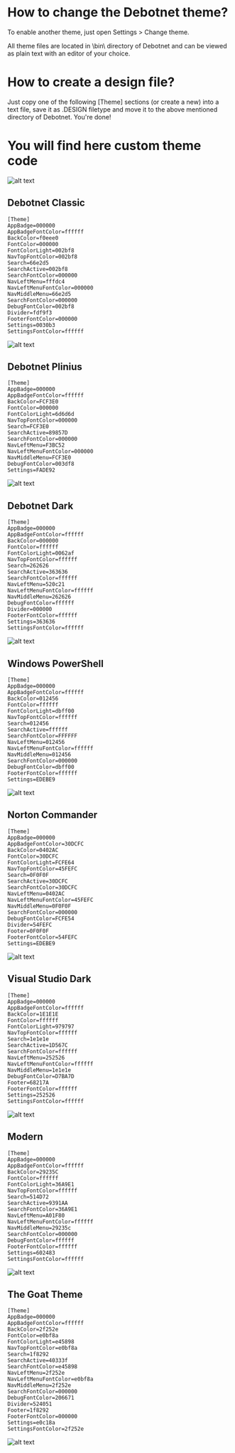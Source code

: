 # How to change the Debotnet theme?
To enable another theme, just open Settings > Change theme.

All theme files are located in \bin\ directory of Debotnet and can be viewed as plain text with an editor of your choice.

# How to create a design file?
Just copy one of the following [Theme] sections (or create a new) into a text file, save it as .DESIGN filetype and move it to the above mentioned directory of Debotnet. You're done!

# You will find here custom theme code
![alt text](https://github.com/Mirinsoft/Debotnet/blob/master/themes/debotnet.png)

Debotnet Classic
---
```
[Theme]
AppBadge=000000
AppBadgeFontColor=ffffff
BackColor=f0eee0
FontColor=000000
FontColorLight=002bf8
NavTopFontColor=002bf8
Search=66e2d5
SearchActive=002bf8
SearchFontColor=000000
NavLeftMenu=fffdc4
NavLeftMenuFontColor=000000
NavMiddleMenu=66e2d5
SearchFontColor=000000
DebugFontColor=002bf8
Divider=fdf9f3
FooterFontColor=000000
Settings=0030b3
SettingsFontColor=ffffff
```
![alt text](https://github.com/Mirinsoft/Debotnet/blob/master/themes/classic.png)

Debotnet Plinius
---
```
[Theme]
AppBadge=000000
AppBadgeFontColor=ffffff
BackColor=FCF3E0
FontColor=000000
FontColorLight=6d6d6d
NavTopFontColor=000000
Search=FCF3E0
SearchActive=89857D
SearchFontColor=000000
NavLeftMenu=F3BC52
NavLeftMenuFontColor=000000
NavMiddleMenu=FCF3E0
DebugFontColor=003df8
Settings=FADE92
```
![alt text](https://github.com/Mirinsoft/Debotnet/blob/master/themes/plinius.png)

Debotnet Dark
---
```
[Theme]
AppBadge=000000
AppBadgeFontColor=ffffff
BackColor=000000
FontColor=ffffff
FontColorLight=0062af
NavTopFontColor=ffffff
Search=262626
SearchActive=363636
SearchFontColor=ffffff
NavLeftMenu=520c21
NavLeftMenuFontColor=ffffff
NavMiddleMenu=262626
DebugFontColor=ffffff
Divider=000000
FooterFontColor=ffffff
Settings=363636
SettingsFontColor=ffffff
```
![alt text](https://github.com/Mirinsoft/Debotnet/blob/master/themes/dark.png)

Windows PowerShell
---
```
[Theme]
AppBadge=000000
AppBadgeFontColor=ffffff
BackColor=012456
FontColor=ffffff
FontColorLight=dbff00
NavTopFontColor=ffffff
Search=012456
SearchActive=ffffff
SearchFontColor=FFFFFF
NavLeftMenu=012456
NavLeftMenuFontColor=ffffff
NavMiddleMenu=012456
SearchFontColor=000000
DebugFontColor=dbff00
FooterFontColor=ffffff
Settings=EDEBE9
```
![alt text](https://github.com/Mirinsoft/Debotnet/blob/master/themes/powershell.png)

Norton Commander 
---
```
[Theme]
AppBadge=000000
AppBadgeFontColor=30DCFC
BackColor=0402AC
FontColor=30DCFC
FontColorLight=FCFE64
NavTopFontColor=45FEFC
Search=0F0F0F
SearchActive=30DCFC
SearchFontColor=30DCFC
NavLeftMenu=0402AC
NavLeftMenuFontColor=45FEFC
NavMiddleMenu=0F0F0F
SearchFontColor=000000
DebugFontColor=FCFE54
Divider=54FEFC
Footer=0F0F0F
FooterFontColor=54FEFC
Settings=EDEBE9
```
![alt text](https://github.com/Mirinsoft/Debotnet/blob/master/themes/norton-commander.png)

Visual Studio Dark
---
```
[Theme]
AppBadge=000000
AppBadgeFontColor=ffffff
BackColor=1E1E1E
FontColor=ffffff
FontColorLight=979797
NavTopFontColor=ffffff
Search=1e1e1e
SearchActive=1D567C
SearchFontColor=ffffff
NavLeftMenu=252526
NavLeftMenuFontColor=ffffff
NavMiddleMenu=1e1e1e
DebugFontColor=D7BA7D
Footer=68217A
FooterFontColor=ffffff
Settings=252526
SettingsFontColor=ffffff
```
![alt text](https://github.com/Mirinsoft/debotnet/blob/master/themes/vscode.png)

Modern
---
```
[Theme]
AppBadge=000000
AppBadgeFontColor=ffffff
BackColor=29235C
FontColor=ffffff
FontColorLight=36A9E1
NavTopFontColor=ffffff
Search=514D72
SearchActive=9391AA
SearchFontColor=36A9E1
NavLeftMenu=A01F80
NavLeftMenuFontColor=ffffff
NavMiddleMenu=29235c
SearchFontColor=000000
DebugFontColor=ffffff
FooterFontColor=ffffff
Settings=602483
SettingsFontColor=ffffff
```
![alt text](https://github.com/Mirinsoft/debotnet/blob/master/themes/modern.png)

The Goat Theme
---
```
[Theme]
AppBadge=000000
AppBadgeFontColor=ffffff
BackColor=2f252e
FontColor=e0bf8a
FontColorLight=e45898
NavTopFontColor=e0bf8a
Search=1f8292
SearchActive=40333f
SearchFontColor=e45898
NavLeftMenu=2f252e
NavLeftMenuFontColor=e0bf8a
NavMiddleMenu=2f252e
SearchFontColor=000000
DebugFontColor=206671
Divider=524051
Footer=1f8292
FooterFontColor=000000
Settings=e0c18a
SettingsFontColor=2f252e
```
![alt text](https://github.com/Mirinsoft/debotnet/blob/master/themes/the-goat-theme.png)
